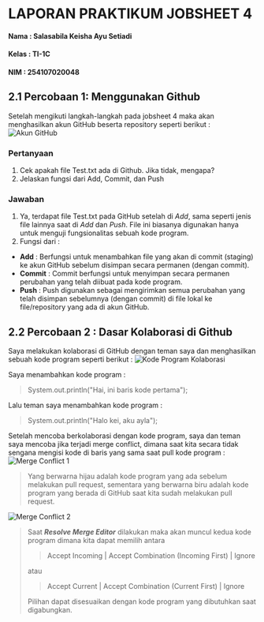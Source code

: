 # LAPORAN PRAKTIKUM JOBSHEET 4

#### Nama  : Salasabila Keisha Ayu Setiadi
#### Kelas : TI-1C 
#### NIM   : 254107020048 

## 2.1 Percobaan 1: Menggunakan Github
Setelah mengikuti langkah-langkah pada jobsheet 4 maka akan menghasilkan akun GitHub beserta repository seperti berikut :
![Akun GitHub](PraktikumDaspro/JOBSHEET4/akungithub.png)

### Pertanyaan
1. Cek apakah file Test.txt ada di Github. Jika tidak, mengapa?
2. Jelaskan fungsi dari Add, Commit, dan Push

### Jawaban
1. Ya, terdapat file Test.txt pada GitHub setelah di *Add*, sama seperti jenis file lainnya saat di *Add* dan *Push*. File ini biasanya digunakan hanya untuk menguji fungsionalitas sebuah kode program.
2. Fungsi dari :
- **Add** : Berfungsi untuk menambahkan file yang akan di commit (staging) ke akun GitHub sebelum disimpan secara permanen (dengan commit).
- **Commit** : Commit berfungsi untuk menyimpan secara permanen perubahan yang telah diibuat pada kode program.
- **Push** : Push digunakan sebagai mengirimkan semua perubahan yang telah disimpan sebelumnya (dengan commit) di file lokal ke file/repository yang ada di akun GitHub. 

## 2.2 Percobaan 2 : Dasar Kolaborasi di Github
Saya melakukan kolaborasi di GitHub dengan teman saya dan menghasilkan sebuah kode program seperti berikut :
![Kode Program Kolaborasi](PraktikumDaspro/JOBSHEET4/KolaborasiKodeProgram.png)

Saya menambahkan kode program :
> System.out.println("Hai, ini baris kode pertama");

Lalu teman saya menambahkan kode program :
> System.out.println("Halo kei, aku ayla");

Setelah mencoba berkolaborasi dengan kode program, saya dan teman saya mencoba jika terjadi merge conflict, dimana saat kita secara tidak sengana mengisi kode di baris yang sama saat pull kode program :
![Merge Conflict 1](PraktikumDaspro/JOBSHEET4/MergeConflict1.png)
> Yang berwarna hijau adalah kode program yang ada sebelum melakukan pull request, sementara yang berwarna biru adalah kode program yang berada di GitHub saat kita sudah melakukan pull request.

![Merge Conflict 2](PraktikumDaspro/JOBSHEET4/MergeConflict2.png)
> Saat ***Resolve Merge Editor*** dilakukan maka akan muncul kedua kode program dimana kita dapat memilih antara 
>> <p> Accept Incoming | Accept Combination (Incoming First) | Ignore <br>
> atau </p>
>> <p> Accept Current | Accept Combination (Current First) | Ignore <br>
> Pilihan dapat disesuaikan dengan kode program yang dibutuhkan saat digabungkan. </p>